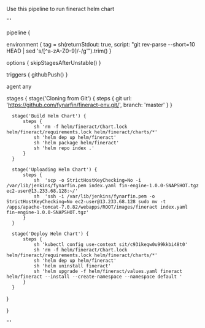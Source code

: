 Use this pipeline to run fineract helm chart

'''

pipeline { 

  environment { 
      tag = sh(returnStdout: true, script: "git rev-parse --short=10 HEAD | sed 's/[^a-zA-Z0-9]/-/g'").trim()
  }
  
  options {
        skipStagesAfterUnstable()
  }
  
  triggers { 
    githubPush() 
  }

  agent any

   
  stages { 
      stage('Cloning from Git') { 
          steps { 
              git url: 'https://github.com/fynarfin/fineract-env.git/', branch: 'master' 
          }
      } 
  

      stage('Build Helm Chart') { 
          steps {
              sh 'rm -f helm/fineract/Chart.lock helm/fineract/requirements.lock helm/fineract/charts/*'
              sh 'helm dep up helm/fineract'
              sh 'helm package helm/fineract'
              sh 'helm repo index .'
          }
      }
      
      stage('Uploading Helm Chart') {
          steps {
              sh  'scp -o StrictHostKeyChecking=No -i /var/lib/jenkins/fynarfin.pem index.yaml fin-engine-1.0.0-SNAPSHOT.tgz ec2-user@13.233.68.128:~/'
              sh  'ssh -i /var/lib/jenkins/fynarfin.pem -o StrictHostKeyChecking=No ec2-user@13.233.68.128 sudo mv -t /apps/apache-tomcat-7.0.82/webapps/ROOT/images/fineract index.yaml fin-engine-1.0.0-SNAPSHOT.tgz'
          }
      }
      
      stage('Deploy Helm Chart') { 
          steps {
              sh 'kubectl config use-context sit/c93ikeqw0u99kkbi48t0'
              sh 'rm -f helm/fineract/Chart.lock helm/fineract/requirements.lock helm/fineract/charts/*'
              sh 'helm dep up helm/fineract'
              sh 'helm uninstall fineract'
              sh 'helm upgrade -f helm/fineract/values.yaml fineract helm/fineract --install --create-namespace --namespace default '
          }
      }

  }
  
}
      

'''
